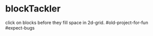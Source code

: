 # blockTackler
click on blocks before they fill space in 2d-grid. #old-project-for-fun #expect-bugs
